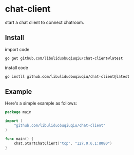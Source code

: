 # chat-client

start a chat client to connect chatroom.


## Install

import code 
```bash
go get github.com/libuliduobuqiuqiu/chat-client@latest
```

install code 
```bash
go instll github.com/libuliduobuqiuqiu/chat-client@latest

```

## Example
Here's a simple example as follows:
```go
package main

import (
	"github.com/libuliduobuqiuqiu/chat-client"
)

func main() {
	chat.StartChatClient("tcp", "127.0.0.1:8080")
}
```
